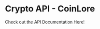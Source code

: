 # Crypto API - CoinLore

[Check out the API Documentation Here!](https://www.coinlore.com/cryptocurrency-data-api)
